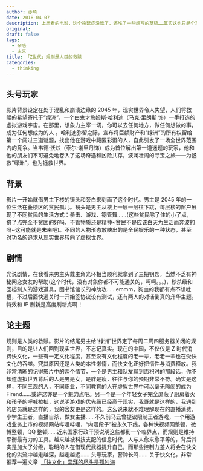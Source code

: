 ```yaml
---
author: 赤琦
date: 2018-04-07
description: 上周看的电影，这个拖延症没谁了，还堆了一些想写的草稿……其实这也只是个草稿，还是发出来吧省得惦记又拖延假装是最终版
original:
draft: false
tags:
  - 杂感
  - 未来
title: 「Z世代」规则是人类的救赎
categories:
  - thinking
---
```


## 头号玩家

影片背景设定在处于混乱和崩溃边缘的 2045 年，现实世界令人失望，人们将救赎的希望寄托于“绿洲”，一个由鬼才詹姆斯·哈利迪（马克·里朗斯 饰）一手打造的虚拟游戏宇宙。在那里，想象力主宰一切，你可以去任何地方，做任何想做的事，成为任何想成为的人 。哈利迪弥留之际，宣布将巨额财产和“绿洲”的所有权留给第一个闯过三道谜题，找出他在游戏中藏匿彩蛋的人，自此引发了一场全世界范围内的竞争。当韦德·沃兹（泰尔·谢里丹饰）成为首位解出第一道迷题的玩家，他和他的朋友们不可避免地卷入了这场奇遇和凶险共存，波澜壮阔的寻宝之旅——为拯救“绿洲”，也为拯救世界。

## 背景

影片一开始就借男主下楼的镜头和旁白来刻画了这个时代。男主是 2045 年的一位生活在叠楼区的贫民孤儿。镜头是男主从楼上一层一层往下跳，每层楼的窗户展现了不同贫民的生活方式：拳击、游戏、钢管舞……(这些贫民除了住的小了点，挤了点完全不贫困的好吗，不管物质还是精神~贫民不是应该白天为生活而奔波的吗~这可能就是未来吧)。不同的人物形态放映出的是全民娱乐的一种状态，甚至对功名的追求从现实世界转向了虚拟世界。

## 剧情

光说剧情，在我看来男主头戴主角光环相当顺利就拿到了三把钥匙，当然不乏有神秘网恋女友的帮助(这个时代，没有对象你都不可能通关的，呵呵。。。)，秒杀级和回档别人的游戏道具，图书馆馆长的神助攻……emmm，狗血的我都有点不想吐槽，不过后面快通关时一开始签协议设有测试，还有两人的对话倒真的升华主题。特效和 IP 刷新是高度刷新点啊！

## 论主题

规则是人类的救赎。影片的结尾男主给“绿洲”世界定了每周二周四服务器关闭的规则，目的是让人们回到现实世界，不忘记真实。现在的中国，不仅仅是 Z 时代消费快文化，一些有一定文化程度，甚至没有文化程度的老一辈，老老一辈也在受快文化的吞噬。究其原因还是人类的本性懒惰，而快文化正好把惰性与消费释放。我非常清晰的记得影片中的两个情节，一个是男主和队友聊到面积时的那段话，你不知道虚拟世界背后的人是男是女，是胖是瘦，往往与你的预期非常不符。确实是这样，不同三观的人，不同职业，不同教育的人在虚拟世界中可以毫无隔阂的成为 Firend……或许这亦是一个魅力点吧。另一个是一个年轻女子完全屏蔽了厨房着火和孩子的呼喊拉扯，这说明游戏的优先级已经高于现实，我哥就是这样的，我遇到的店员就是这样的，我的舍友更是这样的。这么说来就不难理解现在的直播消费，小学生王者，直播自杀，做女主播……不久前马云曾提议限制王者游戏，一个用游戏业务上市的视频网站哔哩哔哩，“内涵段子”被永久下线，各种快视频网整顿，微博整顿，QQ 整顿……近来国家行政干预说明这些都到一个临界点，而规则是维持平衡最有力的工具。越来越被科技支配的信息时代，人与人愈来愈平等的，背后其实是加大了分级，聪明的人在借现代武器提升自己，而那些控制力差人将会在快文化的洪流中越走越深，越走越远…… 头号玩家，警钟长鸣…… 关于快文化，非常推荐一遍文章  [「快文化」崇拜的尽头是孤独海](/spirits/thinking/fast-culture/)
